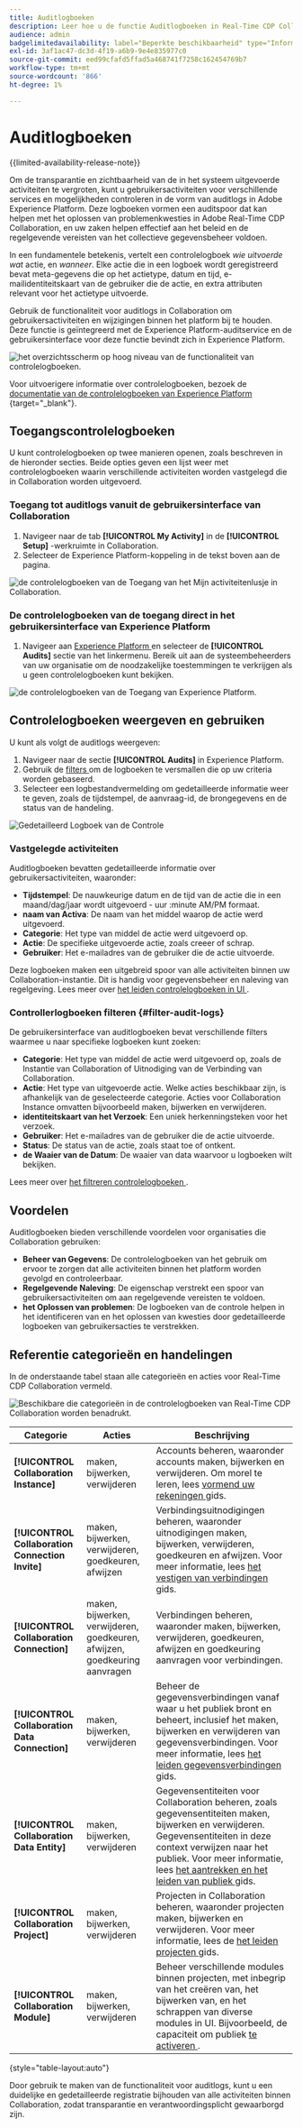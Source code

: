 ```yaml
---
title: Auditlogboeken
description: Leer hoe u de functie Auditlogboeken in Real-Time CDP Collaboration gebruikt om gebruikersactiviteiten en wijzigingen bij te houden.
audience: admin
badgelimitedavailability: label="Beperkte beschikbaarheid" type="Informative" url="https://helpx.adobe.com/nl/legal/product-descriptions/real-time-customer-data-platform-collaboration.html newtab=true"
exl-id: 3af1ac47-dc3d-4f19-a6b9-9e4e835977c0
source-git-commit: eed99cfafd5ffad5a468741f7258c162454769b7
workflow-type: tm+mt
source-wordcount: '866'
ht-degree: 1%

---
```


# Auditlogboeken

{{limited-availability-release-note}}

Om de transparantie en zichtbaarheid van de in het systeem uitgevoerde activiteiten te vergroten, kunt u gebruikersactiviteiten voor verschillende services en mogelijkheden controleren in de vorm van auditlogs in Adobe Experience Platform. Deze logboeken vormen een auditspoor dat kan helpen met het oplossen van problemenkwesties in Adobe Real-Time CDP Collaboration, en uw zaken helpen effectief aan het beleid en de regelgevende vereisten van het collectieve gegevensbeheer voldoen.

In een fundamentele betekenis, vertelt een controlelogboek *wie* *uitvoerde wat* actie, en *wanneer*. Elke actie die in een logboek wordt geregistreerd bevat meta-gegevens die op het actietype, datum en tijd, e-mailidentiteitskaart van de gebruiker die de actie, en extra attributen relevant voor het actietype uitvoerde.

Gebruik de functionaliteit voor auditlogs in Collaboration om gebruikersactiviteiten en wijzigingen binnen het platform bij te houden. Deze functie is geïntegreerd met de Experience Platform-auditservice en de gebruikersinterface voor deze functie bevindt zich in Experience Platform.

![ het overzichtsscherm op hoog niveau van de functionaliteit van controlelogboeken.](/help/assets/setup/audit-logs/audit-logs-overview.png)

Voor uitvoerigere informatie over controlelogboeken, bezoek de [ documentatie van de controlelogboeken van Experience Platform ](https://experienceleague.adobe.com/nl/docs/experience-platform/landing/governance-privacy-security/audit-logs/overview){target="_blank"}.

## Toegangscontrolelogboeken

U kunt controlelogboeken op twee manieren openen, zoals beschreven in de hieronder secties. Beide opties geven een lijst weer met controlelogboeken waarin verschillende activiteiten worden vastgelegd die in Collaboration worden uitgevoerd.

### Toegang tot auditlogs vanuit de gebruikersinterface van Collaboration

1. Navigeer naar de tab **[!UICONTROL My Activity]** in de **[!UICONTROL Setup]** -werkruimte in Collaboration.
2. Selecteer de Experience Platform-koppeling in de tekst boven aan de pagina.

![ de controlelogboeken van de Toegang van het Mijn activiteitenlusje in Collaboration.](/help/assets/setup/audit-logs/access-from-collaboration-ui.png)

### De controlelogboeken van de toegang direct in het gebruikersinterface van Experience Platform

1. Navigeer aan [ Experience Platform ](https://platform.adobe.com/) en selecteer de **[!UICONTROL Audits]** sectie van het linkermenu. Bereik uit aan de systeembeheerders van uw organisatie om de noodzakelijke toestemmingen te verkrijgen als u geen controlelogboeken kunt bekijken.

![ de controlelogboeken van de Toegang van Experience Platform.](/help/assets/setup/audit-logs/access-from-experience-platform-ui.png)

## Controlelogboeken weergeven en gebruiken

U kunt als volgt de auditlogs weergeven:

1. Navigeer naar de sectie **[!UICONTROL Audits]** in Experience Platform.
2. Gebruik de [ filters ](#filter-audit-logs) om de logboeken te versmallen die op uw criteria worden gebaseerd.
3. Selecteer een logbestandvermelding om gedetailleerde informatie weer te geven, zoals de tijdstempel, de aanvraag-id, de brongegevens en de status van de handeling.

![ Gedetailleerd Logboek van de Controle ](/help/assets/setup/audit-logs/filters-and-detailed-view.png)

### Vastgelegde activiteiten

Auditlogboeken bevatten gedetailleerde informatie over gebruikersactiviteiten, waaronder:

* **Tijdstempel**: De nauwkeurige datum en de tijd van de actie die in een maand/dag/jaar wordt uitgevoerd - uur :minute AM/PM formaat.
* **naam van Activa**: De naam van het middel waarop de actie werd uitgevoerd.
* **Categorie**: Het type van middel de actie werd uitgevoerd op.
* **Actie**: De specifieke uitgevoerde actie, zoals creeer of schrap.
* **Gebruiker**: Het e-mailadres van de gebruiker die de actie uitvoerde.

Deze logboeken maken een uitgebreid spoor van alle activiteiten binnen uw Collaboration-instantie. Dit is handig voor gegevensbeheer en naleving van regelgeving. Lees meer over [ het leiden controlelogboeken in UI ](https://experienceleague.adobe.com/nl/docs/experience-platform/landing/governance-privacy-security/audit-logs/overview#managing-audit-logs-in-the-ui).

### Controllerlogboeken filteren {#filter-audit-logs}

De gebruikersinterface van auditlogboeken bevat verschillende filters waarmee u naar specifieke logboeken kunt zoeken:

* **Categorie**: Het type van middel de actie werd uitgevoerd op, zoals de Instantie van Collaboration of Uitnodiging van de Verbinding van Collaboration.
* **Actie**: Het type van uitgevoerde actie. Welke acties beschikbaar zijn, is afhankelijk van de geselecteerde categorie. Acties voor Collaboration Instance omvatten bijvoorbeeld maken, bijwerken en verwijderen.
* **identiteitskaart van het Verzoek**: Een uniek herkenningsteken voor het verzoek.
* **Gebruiker**: Het e-mailadres van de gebruiker die de actie uitvoerde.
* **Status**: De status van de actie, zoals staat toe of ontkent.
* **de Waaier van de Datum**: De waaier van data waarvoor u logboeken wilt bekijken.

Lees meer over [ het filtreren controlelogboeken ](https://experienceleague.adobe.com/nl/docs/experience-platform/landing/governance-privacy-security/audit-logs/overview#filter-audit-logs).

## Voordelen

Auditlogboeken bieden verschillende voordelen voor organisaties die Collaboration gebruiken:

* **Beheer van Gegevens**: De controlelogboeken van het gebruik om ervoor te zorgen dat alle activiteiten binnen het platform worden gevolgd en controleerbaar.
* **Regelgevende Naleving**: De eigenschap verstrekt een spoor van gebruikersactiviteiten om aan regelgevende vereisten te voldoen.
* **het Oplossen van problemen**: De logboeken van de controle helpen in het identificeren van en het oplossen van kwesties door gedetailleerde logboeken van gebruikersacties te verstrekken.

## Referentie categorieën en handelingen

In de onderstaande tabel staan alle categorieën en acties voor Real-Time CDP Collaboration vermeld.

![ Beschikbare die categorieën in de controlelogboeken van Real-Time CDP Collaboration worden benadrukt.](/help/assets/setup/audit-logs/available-categories.png)

| Categorie | Acties | Beschrijving |
|-------------------------------|------------------------------------------|-------------|
| **[!UICONTROL Collaboration Instance]** | maken, bijwerken, verwijderen | Accounts beheren, waaronder accounts maken, bijwerken en verwijderen. Om morel te leren, lees [ vormend uw rekeningen ](/help/guide/setup/onboard-account.md) gids. |
| **[!UICONTROL Collaboration Connection Invite]** | maken, bijwerken, verwijderen, goedkeuren, afwijzen | Verbindingsuitnodigingen beheren, waaronder uitnodigingen maken, bijwerken, verwijderen, goedkeuren en afwijzen. Voor meer informatie, lees [ het vestigen van verbindingen ](/help/guide/connect/establishing-connections.md) gids. |
| **[!UICONTROL Collaboration Connection]** | maken, bijwerken, verwijderen, goedkeuren, afwijzen, goedkeuring aanvragen | Verbindingen beheren, waaronder maken, bijwerken, verwijderen, goedkeuren, afwijzen en goedkeuring aanvragen voor verbindingen. |
| **[!UICONTROL Collaboration Data Connection]** | maken, bijwerken, verwijderen | Beheer de gegevensverbindingen vanaf waar u het publiek bront en beheert, inclusief het maken, bijwerken en verwijderen van gegevensverbindingen. Voor meer informatie, lees [ het leiden gegevensverbindingen ](/help/guide/setup/manage-data-connection.md) gids. |
| **[!UICONTROL Collaboration Data Entity]** | maken, bijwerken, verwijderen | Gegevensentiteiten voor Collaboration beheren, zoals gegevensentiteiten maken, bijwerken en verwijderen. Gegevensentiteiten in deze context verwijzen naar het publiek. Voor meer informatie, lees [ het aantrekken en het leiden van publiek ](/help/guide/setup/onboard-audiences.md) gids. |
| **[!UICONTROL Collaboration Project]** | maken, bijwerken, verwijderen | Projecten in Collaboration beheren, waaronder projecten maken, bijwerken en verwijderen. Voor meer informatie, lees de [ het leiden projecten ](/help/guide/collaborate/manage-projects.md) gids. |
| **[!UICONTROL Collaboration Module]** | maken, bijwerken, verwijderen | Beheer verschillende modules binnen projecten, met inbegrip van het creëren van, het bijwerken van, en het schrappen van diverse modules in UI. Bijvoorbeeld, de capaciteit om publiek [ te activeren ](/help/guide/collaborate/activate.md). |

{style="table-layout:auto"}

Door gebruik te maken van de functionaliteit voor auditlogs, kunt u een duidelijke en gedetailleerde registratie bijhouden van alle activiteiten binnen Collaboration, zodat transparantie en verantwoordingsplicht gewaarborgd zijn.
